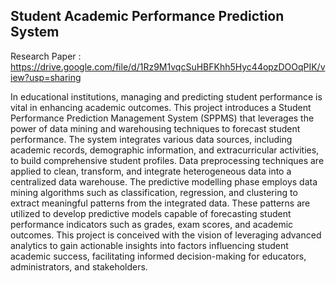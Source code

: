 ## Student Academic Performance Prediction System

Research Paper : https://drive.google.com/file/d/1Rz9M1vqcSuHBFKhh5Hyc44opzDOOqPIK/view?usp=sharing



In educational institutions, managing and predicting student performance is vital in enhancing 
academic outcomes. This project introduces a Student Performance Prediction Management 
System (SPPMS) that leverages the power of data mining and warehousing techniques to forecast 
student performance. The system integrates various data sources, including academic records, 
demographic information, and extracurricular activities, to build comprehensive student profiles. 
Data preprocessing techniques are applied to clean, transform, and integrate heterogeneous data 
into a centralized data warehouse. The predictive modelling phase employs data mining 
algorithms such as classification, regression, and clustering to extract meaningful patterns from 
the integrated data. These patterns are utilized to develop predictive models capable of forecasting 
student performance indicators such as grades, exam scores, and academic outcomes. This project 
is conceived with the vision of leveraging advanced analytics to gain actionable insights into 
factors influencing student academic success, facilitating informed decision-making for educators, 
administrators, and stakeholders.
